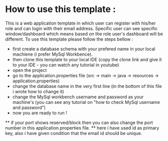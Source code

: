 # How to use this template :

This is a web application template in which user can register with his/her role and can login with their email address. Specific user can see specific window/dashboard which means based on the role user's dashboard will be different. To use this template please follow the steps bellow :


- first create a database schema with your prefered name in your local machiene (i prefer MySql Workbence). 
- then clone this template to your local IDE (copy the clone link and give it to your IDE - you can watch any tutorial in youtube)
- open the project
- go to the application.properties file (src -> main -> java -> resources -> application.properties)
- change the database name in the very first line (in the bottom of this file i wrote how to change it)
- change the MySql workbench username and password as your machine's (you can see any tutorial on "how to check MySql username and password")
- now you are ready to run !


** if your port shows reserved/block then you can also change the port number in this application.properties file.
** here i have used id as primary key, also i have given condition that the email id should be unique.
